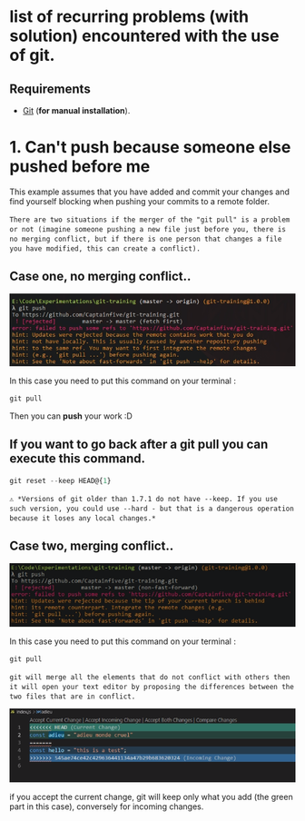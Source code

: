 # list of recurring problems (with solution) encountered with the use of git.

## Requirements
- [Git](https://git-scm.com/) (**for manual installation**).

# 1. Can't push because someone else pushed before me

This example assumes that you have added and commit your changes and find yourself blocking when pushing your commits to a remote folder.

`There are two situations if the merger of the "git pull" is a problem or not (imagine someone pushing a new file just before you, there is no merging conflict, but if there is one person that changes a file you have modified, this can create a conflict).`

## Case one, no merging conflict..
<p align="left">
<img src="./images/git/failed_to_push_work_you_dont_have.png" width="650">
</p>

In this case you need to put this command on your terminal :
````js
git pull
````

Then you can **push** your work :D

## If you want to go back after a git pull you can execute this command.
```js
git reset --keep HEAD@{1}
```
`⚠️ *Versions of git older than 1.7.1 do not have --keep. If you use such version, you could use --hard - but that is a dangerous operation because it loses any local changes.*`

## Case two, merging conflict..
<p align="left">
<img src="./images/git/failed_to_push_merge_conflict.png" width="650">
</p>

In this case you need to put this command on your terminal :
````js
git pull
````

`git will merge all the elements that do not conflict with others then it will open your text editor by proposing the differences between the two files that are in conflict.`

<p align="left">
<img src="./images/git/merge_changes.png" width="650">
</p>

if you accept the current change, git will keep only what you add (the green part in this case), conversely for incoming changes.